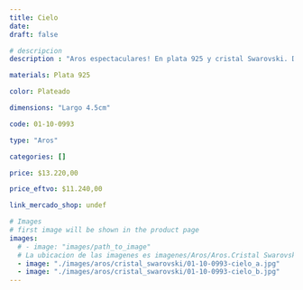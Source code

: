 ```yaml
---
title: Cielo
date: 
draft: false

# descripcion
description : "Aros espectaculares! En plata 925 y cristal Swarovski. Detalles en microcubic. Simplemente bellísimos."

materials: Plata 925

color: Plateado

dimensions: "Largo 4.5cm"

code: 01-10-0993

type: "Aros"

categories: []

price: $13.220,00

price_eftvo: $11.240,00

link_mercado_shop: undef

# Images
# first image will be shown in the product page
images:
  # - image: "images/path_to_image"
  # La ubicacion de las imagenes es imagenes/Aros/Aros.Cristal Swarovski/01-10-0993-cielo
  - image: "./images/aros/cristal_swarovski/01-10-0993-cielo_a.jpg"
  - image: "./images/aros/cristal_swarovski/01-10-0993-cielo_b.jpg"
---
```


